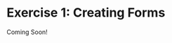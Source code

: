 # Exercise 1: Creating Forms 

Coming Soon!

<!--

[$LIFERAY_LEARN_YOUTUBE_URL$]=https://www.youtube.com/embed/3py4H9VZve4

## Exercise Goals 
* Create an Element Set 
* Create two New Forms: 
	- Customer Satisfaction Survey 
	- New Product Interest 

## Create a New Element Set 
1. **Sign In** to your platform as an Administrator. 
2. **Open** the _Site Menu_. 
3. **Click** the _Site Selector_ (compass icon) in the _Site Administration_ panel. 
4. **Click** the _My Sites_ tab. 
5. **Click** the _Marvin Robotics_ Site. 
6. **Go to** `Content & Data`  &rarr; `Forms` in the _Site Administration_ panel. 
7. **Click** the _Element Sets_ tab. 
8. **Click** the _Add_ icon near the top right of the page. 
9. **Click** the _Untitled Form_ field to edit the title. 
10. **Type** `Webinar RSVPs` as the _Title_. 
11. **Type** `RSVP for the upcoming Marvin Robotics Webinar.` as the description. 

## Add Text Fields to the Element Set 
1. **Open** the _Builder_ sidebar if it is not already open. 
2. **Drag** a _Text_ field onto the page. 
3. **Type** `First Name` under _Label_ in the sidebar. 
4. **Click** the _Required Field_ toggle. 
5. **Click** the _Back_ (<) arrow to return to the _Builder_ menu. 
6. **Drag** another _Text_ field onto the page below _First Name_. 
7. **Type** `Last Name` under _Label_. 
8. **Click** the _Required Field_ toggle. 
9. **Click** _Back_. 
10. **Drag** a _Text_ field onto the page below _Last Name_. 
11. **Type** `Department` as the _Label_. 
12. **Click** _Back_. 

## Add an Email Field with Confirmation and Validation Enabled 
1. **Drag** a _Text_ field onto the page below the _Department_ field. 
2. **Type** `Email` under _Label_. 
3. **Click** the _Required Field_ toggle. 
4. **Click** the _Advanced_ tab and scroll down to view available options. 
5. **Click** the _Require Confirmation_ toggle. 
6. **Type** `The emails do not match` as the _Error Message_. 
7. **Click** the _Validation_ toggle. 
8. **Choose** _Is an email_ from the drop-down menu under _Accept if Input_. 
9. **Type** `Please enter a valid email address` as the _Error Message_. 
10. **Click** _Save_ at the bottom of the page. 
11. **Click** the _Back_ (<) arrow at the top next to _New Element Set_. 

## Create a Form Using the Element Set 
1. **Click** the _Forms_ tab next to _Element Sets_. 
2. **Click** the _Add_ button or _New Form_ button. 
3. **Type** `New Webinar` as the _Title_. 
4. **Click** the _Element Sets_ tab in the _Builder_. 
5. **Drag** the _Webinar RSVPs_ Element Set onto the Form page. 
6. **Click** the _Preview_ button at the top. 
	- This should open the Form in a new tab. 
7. **Click** into the fields to see the required fields, validation, and confirmation we established.  
	- You can also fill out the fields to test the error messages. 
8. **Close** the tab. 
9. **Click** _Save_ to save the Form as a draft. 
	- We will complete and publish forms in the next part of the exercise. 

## Create the Customer Satisfaction Form 
1. **Open** the _Site Menu_. 
2. **Click** the _Site Selector_. 
3. **Click** the _My Sites_ tab. 
4. **Click** the _Marvin Robotics Store_ Site. 
5. **Go to** `Content & Data  &rarr; Forms` in the _Site Administration_ panel. 
6. **Click** the _Add_ or _New Form_ button to add a new Form. 
7. **Click** the _Untitled Form_ field to edit the Form title. 
8. **Type** `Customer Satisfaction Survey` as the title. 
9. **Type** `The official customer satisfaction survey for Marvin Robotics customers.` as the description. 
10. **Type** `Product Satisfaction` as the _Page title_. 
11. **Type** `How satisfied are you with Marvin Robotics Products?` as the page description. 

## Add Single Selection Fields to the Form 
1. **Click** the _Builder_ icon near the top right if the _Builder_ does not automatically open. 
2. **Drag** a _Grid_ field onto the Form. 
3. **Type** `How satisfied are you with:` under _Label_. 
4. **Type** `The delivery of Marvin Robotics Products` as the first row option. 
5. **Type** `The quality of Marvin Robotics Products` as the second row option. 
6. **Type** `Very satisfied` for the first column option. 
7. **Type** `Somewhat satisfied` for the second column option. 
8. **Type** `Neutral` for the third column option. 
9. **Type** `Somewhat dissatisfied` for the fourth column option. 
10. **Type** `Very dissatisfied` as the fifth column option. 
11. **Click** the _Required Field_ toggle. 
12. **Click** the _Back_ (<) arrow beside _Grid_. 

## Add Multiple Selection and Text Fields to the Form 
1. **Drag** a _Multiple Selection_ field onto the Form. 
2. **Type** `Which Marvin Robotics Product would you purchase again?` under _Label_. 
3. **Type** `TS2-100 Robotic Machine, TS2-40 Robotic Machine, CS9 Controller, FastPickerTP80` as the four options. 
4. **Click** _Back_. 
5. **Drag** a _Text_ field onto the Form. 
6. **Type** `What product or service do you like best?` as the _Label_. 
7. **Select** _Multiple Lines_. 
8. **Click** _Back_. 
9. **Drag** another _Text_ field onto the Form. 
10. **Type** `What product or service could be improved?` as the _Label_. 
11. **Select** _Multiple Lines_. 
12. **Click** _Back_. 

## Add a Second Page for Customer Service Satisfaction Questions 
1. **Click** the _New Page_ button. 
2. **Type** `Customer Service Satisfaction` as the _Page title_. 
3. **Type** `How is our Customer Service team doing?` as the page description. 
4. **Drag** a _Single Selection_ field onto the Form. 
5. **Type** `How do you rate our customer communication?` as the _Label_. 
6. **Type** `Excellent` as the first option. 
7. **Type** `Good` as the second option. 
8. **Type** `Neutral` as the third option. 
9. **Type** `Needs Improvement` as the fourth option. 
10. **Click** the _Required Field_ toggle. 
11. **Click** _Back_. 
12. **Drag** a _Text_ field onto the Form. 
13. **Type** `How can we better serve you?` as the _Label_. 
14. **Select** _Multiple Lines_. 

## Format the Success Page 
1. **Click** on _Thank you._ under _Success Page_. 
2. **Type** `Success!` to replace _Thank you._ 
3. **Type** `Your feedback is valuable to us. Thank you for filling out this survey.` to replace _Your information was successfully received. Thank you for filling out the form._ 
4. **Click** the _Publish_ button. 
5. **Click** the _Open Form_ button on the success message to view the complete form. 
	- You can also click the _Share_ button at the top next to _Preview_ to access the link to the survey. 

## Create the New Product Interest Form 
1. **Click** the _Back_ (<) arrow beside _Edit Form_. 
	- If you still have the Customer Satisfaction Survey opened in a new tab, close the tab and then click the _Back_ arrow. 
2. **Click** the _Add_ icon near the top right to create a new Form. 
3. **Click** _Untitled Form_ field to edit the Form title. 
4. **Type** `New Product Interest` in the _Title_ section. 
5. **Type** `Help Marvin Robotics move forward.` as the description. 

## Add Text Fields to the New Product Interest Form 
1. **Open** the _Builder_ icon near the top right if it does not automatically open. 
2. **Drag** a _Text_ field onto the Form. 
3. **Type** `How have Marvin Robotics products met your manufacturing needs?` as the _Label_. 
4. **Select** _Multiple Lines_. 
5. **Click** the _Required Field_ toggle. 
6. **Click** the _Back_ arrow by _Text_. 
7. **Drag** another _Text_ field onto the Form. 
8. **Type** `What manufacturing needs are not currently met by Marvin Robotics products?` as the _Label_. 
9. **Select** _Multiple Lines_. 
10. **Click** the _Required Field_ toggle. 
11. **Click** _Back_. 

## Add Multiple Selection and Text Fields to the New Product Interest Form 
1. **Drag** a _Multiple Selection_ field onto the Form. 
2. **Type** `What improvements would you like to see in future Marvin Robotics products?` as the _Label_. 
3. **Type** `Increased Load, Increased Range of Motion, Faster Movement Speed, Smaller Footprint, Lower Cost, Other` as the six options. 
4. **Click** the _Required Field_ toggle. 
5. **Click** _Back_. 
6. **Drag** a _Text_ field onto the Form. 
7. **Type** `List any additional improvements, recommendations, or comments for Marvin Robotics Products.` as the _Label_. 
8. **Select** _Multiple Lines_. 
9. **Click** _Publish_. 
10. **Click** the _Open Form_ button to view the newly created form. 

---

## Bonus Exercises 
1. Create a new Form on the main Marvin Robotics Site for gathering feedback from employees. The Form should be at least two pages long with no more than five fields on a page. 
2. Create an Element Set for commonly asked questions about customer experience and satisfaction. Use the Element Set to create a Returning Customer Satisfaction Form. 

---

## Next Up

* [Exercise 2b: Create User Groups](./exercises-create-user-groups.md)
-->